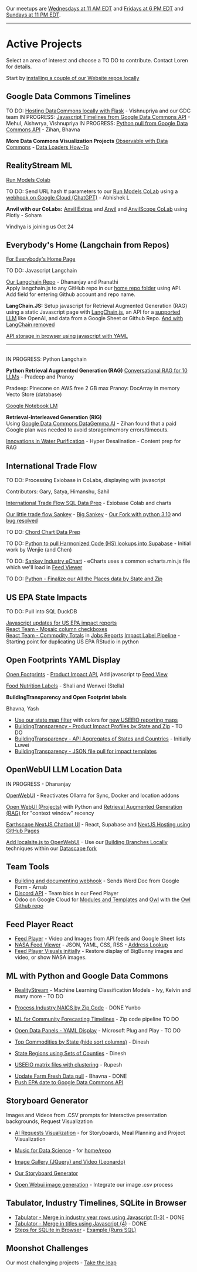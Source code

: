 Our meetups are [Wednesdays at 11 AM EDT](/io/coders/) and [Fridays at 6 PM EDT](/io/coders) and [Sundays at 11 PM EDT](/io/coders/).

---

<!--
medium.com subscription needed

	How to install Open WebUI without Docker
	https://bhavikjikadara.medium.com/how-to-install-open-webui-without-docker-33eedbda9b96
-->



<!--
- [Observable Data Commons](/data-commons/) - [Open WebUI](location/) - [Storyboard Generator](/data-pipeline/research) - [Moonshots](/community/projects/)
-->

<!--
**Timely Projects**

- [Activate Ollama on a different server](https://docs.openwebui.com/) for use with our [Docker Setup](/projects/location/setup/docker/)


	Full-Stack Cloudflare SaaS kit
	https://github.com/Dhravya/cloudflare-saas-stack


Create a developer account in [Omdena.com](https://omdena.com) and help us create [team panels](/panels) using the 

- [Document adding Flask as our optional python webroot](../localsite/start/steps/)
-->


# Active Projects


<!--# Choose your own Adventure -->

Select an area of interest and choose a TO DO to contribute. Contact Loren for details.

Start by [installing a couple of our Website repos locally](../localsite/start/steps/) 

## Google Data Commons Timelines

TO DO: [Hosting DataCommons locally with Flask](/localsite/info/data/datacommons) - Vishnupriya and our GDC team
IN PROGRESS: [Javascript Timelines from Google Data Commons API](/data-commons/docs/data/) - Mehul, Aishwrya, Vishnupriya
IN PROGRESS: [Python pull from Google Data Commons API](/data-commons/docs/data/) - Zihan, Bhavna

<!--
[Observable Framework Dashboard for UN Goals](https://observablehq.com/framework/) - with our .csv timelines and DuckDB Parquet impact files
-->

**More Data Commons Visualization Projects**
[Observable with Data Commons](/data-commons/) - [Data Loaders How-To](/data-commons/dist/air/)
<!--
[Python CoLabs for GDC timeline automation - Air and Climate](/data-commons/dist/air)

[Kargil's notes](https://github.com/modelearth/Observables-DataLoader/tree/master/docs)
-->

## RealityStream ML

[Run Models Colab](/RealityStream/)

TO DO: Send URL hash # parameters to our [Run Models CoLab](/RealityStream) using a [webhook on Google Cloud (ChatGPT)](https://chatgpt.com/share/670e7002-85fc-8003-a466-9b682012f3ea) - Abhishek L

**Anvil with our CoLabs:**
[Anvil Extras](https://anvil-extras.readthedocs.io/en/latest/guides/index.html) and [Anvil](https://anvil.works/learn/tutorials/data-science#connecting-notebooks) and [AnvilScope CoLab](https://colab.research.google.com/drive/1rlOPfOxRnfm4pTGSn3gk_MvmVF65iidF?usp=sharing) using Plotly - Soham

Vindhya is joining us Oct 24

<!--
- [StreamLit hosting within Open WebUI](https://github.com/streamlit/streamlit/issues/969)
-->

## Everybody's Home (Langchain from Repos)<!-- RIGs from Repos-->

[For Everybody's Home Page](../home) 

TO DO: Javascript Langchain  

[Our Langchain Repo](https://github.com/modelearth/langchain/) - Dhananjay and Pranathi  
Apply langchain.js to any GitHub repo in our [home repo folder](../home/repo) using API. Add field for entering Github account and repo name.

**LangChain.JS:** Setup javascript for Retrieval Augmented Generation (RAG) using a static Javascript page with [LangChain.js](https://api.js.langchain.com), an API for a [supported LLM](https://api.js.langchain.com/interfaces/_langchain_openai.OpenAIClient.Beta.VectorStores.FileBatches.FileBatchCreateParams.StaticChunkingStrategyRequestParam.Static.html) like OpenAI, and data from a Google Sheet or Github Repo<!--DataStax Astra DB-->.  [And with LangChain removed](https://www.octomind.dev/blog/why-we-no-longer-use-langchain-for-building-our-ai-agents)

[API storage in browser using javascript with YAML](/localsite/tools/storage/api/)

---
<br>IN PROGRESS: Python Langchain  

**Python Retrieval Augmented Generation (RAG)**
[Conversational RAG for 10 LLMs](https://python.langchain.com/docs/tutorials/qa_chat_history/) - Pradeep and Pranoy  

Pradeep: Pinecone on AWS free 2 GB max
Pranoy: DocArray in memory Vecto Store (database)

[Google Notebook LM](https://notebooklm.google)


**Retrieval-Interleaved Generation (RIG)**  
Using [Google Data Commons DataGemma AI](https://ai.google.dev/gemma/docs/datagemma) - Zihan found that a paid Google plan was needed to avoid storage/memory errors/timeouts.

[Innovations in Water Purification](/evaporation-kits/innovations/) - Hyper Desalination - Content prep for RAG


## International Trade Flow

TO DO: Processing Exiobase in CoLabs, displaying with javascript

Contributors: Gary, Satya, Himanshu, Sahil

[International Trade Flow SQL Data Prep](/OpenFootprint/trade) - Exiobase Colab and charts

[Our little trade flow Sankey](/OpenFootprint/trade/) - [Big Sankey](https://sankey.theshiftproject.org/) - [Our Fork with python 3.10](https://github.com/ModelEarth/Mapping-global-ghg-emissions) and [bug resolved](https://github.com/baptiste-an/Mapping-global-ghg-emissions/issues/2)

TO DO: [Chord Chart Data Prep](/io/charts/chord/) <!-- Poorna and everyone interested -->

TO DO: [Python to pull Harmonized Code (HS) lookups into Supabase](/OpenFootprint/harmonized-system/) - Initial work by Wenjie (and Chen)

TO DO: [Sankey Industry eChart](/OpenFootprint/charts/echarts/sankey-nodeAlign-left.html) - eCharts uses a common echarts.min.js file which we'll load in [Feed Viewer](/feed/view)

TO DO: [Python - Finalize our All the Places data by State and Zip](/places)


## US EPA State Impacts

TO DO: Pull into SQL DuckDB

[Javascript updates for US EPA impact reports](/useeio.js/footprint/)  
[React Team - Mosaic column checkboxes](/io/charts)  
[React Team - Commodity Totals](/localsite/info/data/totals/) in [Jobs Reports](/localsite/info/#indicators=JOBS)
[Impact Label Pipeline](/apps/impact) - Starting point for duplicating US EPA RStudio in python

## Open Footprints YAML Display

[Open Footprints](/food/) - [Product Impact API](/OpenFootprint/products/), Add javascript tp [Feed View](/feed/view/)  

[Food Nutrition Labels](/data-commons/docs/food) - Shali and Wenwei (Stella)

**BuildingTransparency and Open Footprint labels**

Bhavna, Yash

- [Use our state map filter](#geoview=country) with colors for [new USEEIO reporting maps](https://figshare.com/collections/USEEIO_State_Models_v1_0_-_Supporting_Figures/7041473)
- [BuildingTransparency - Product Impact Profiles by State and Zip](/io/template/feed/) - TO DO <!--Ronan-->
- [BuildingTransparency - API Aggregates of States and Countries](/io/template/product/) - Initially Luwei
- [BuildingTransparency - JSON file pull for impact templates](/io/template/product/)


## OpenWebUI LLM Location Data

IN PROGRESS - Dhananjay

[OpenWebUI](/projects/location/setup/customize/) - Reactivates Ollama for Sync, Docker and location addons

[Open WebUI (Projects)](location/) with Python and [Retrieval Augmented Generation (RAG)](https://docs.openwebui.com/tutorial/rag/)
for "context window" recency<!-- Next: Text to Action / Nividia Kuda is their advantage = code library that interacts with chip -->

[Earthscape NextJS Chatbot UI](/earthscape/app/) - React, Supabase and [NextJS Hosting using GitHub Pages](https://www.freecodecamp.org/news/how-to-deploy-next-js-app-to-github-pages/)

[Add localsite.js to OpenWebUI](/projects/location/) - Use our [Building Branches Locally](/projects/location/setup/) techniques within our [Datascape fork](https://github.com/datascape/open-webui/actions)



## Team Tools

- [Building and documenting webhook](/webhook) - Sends Word Doc from Google Form  - Arnab
- [Discord API](https://discord.com/developers/docs/intro) - Team bios in our Feed Player  
- Odoo on Google Cloud for [Modules and Templates](https://www.odoo.com/documentation/master/developer/tutorials/website.html) and [Owl](https://www.cybrosys.com/blog/an-overview-of-the-owl-component-lifecycle) with the [Owl Github repo](https://github.com/odoo/owl)


## Feed Player React

- [Feed Player](../feed/dist) - Video and Images from API feeds and Google Sheet lists
- [NASA Feed Viewer](../feed/view/#feed=nasa) - JSON, YAML, CSS, RSS - [Address Lookup](/feed/view/#feed=311)
- [Feed Player Visuals initially](/feed/dist/) - Restore display of BigBunny images and video, or show NASA images.

<!--
- [Add Datawrapper.de](https://www.datawrapper.de/) using "link external dataset"

- [Pull from Supabase (or backup file) into databricks SQL](https://chatgpt.com/share/d610d3e6-ce5f-4e7f-ba9e-4c74ec23abd4) - Apurva, Soham
- [View DuckDB from Javascript](/OpenFootprint/prep/sql/duckdb/) - Kelly, Gary
-->



<!--
- [Datausa.io](https://datausa.io) - Add API and embeddable visualizations to Feed Player
- [Restack.io](https://www.restack.io/docs/supabase-knowledge-supabase-rust-sdk-guide) - for Supabase with Rust and Streamlit


openai
Docker path: https://chat.openai.com/share/61b0997f-ea9b-49f7-9bcb-12fa0519a2d1

Matthew Berman list of true Agents:
https://youtu.be/_AOA6M9Ta2I?si=Bh8SMhyD3GmuCLks&t=378


CSV Files to use for Timelines, Observable, and AI Training at: [industries/naics/US/counties](https://github.com/ModelEarth/community-data/tree/master/industries/naics/US/counties)
Pre-processed data for county industry levels, based on employment, establishments and payroll.-->

## ML with Python and Google Data Commons

- [RealityStream](/RealityStream/) - Machine Learning Classification Models - Ivy, Kelvin and many more - TO DO
- [Process Industry NAICS by Zip Code](/community-zipcodes/mail) - DONE Yunbo
- [ML for Community Forecasting Timelines](../data-pipeline/timelines/) - Zip code pipeline TO DO
- [Open Data Panels - YAML Display](/OpenFootprint) - Microsoft Plug and Play - TO DO

- [Top Commodities by State (hide sort columns)](/data-pipeline/research/economy) - Dinesh
- [State Regions using Sets of Counties](/community-data/us/edd/) - Dinesh
- [USEEIO matrix files with clustering](/machine-learning/python/cluster/) - <!--Honglin-->Rupesh

<!--
- [CrewAI+Ollama integration](https://lightning.ai/lightning-ai/studios/ai-agents-powered-by-crewai) within our [Open WebUI fork](location)
- [Flowsa RStudio - API to JSON](/localsite/info/data/flowsa/)
-->

- [Update Farm Fresh Data pull](/community-data/process/python/farmfresh/) - Bhavna - DONE
- [Push EPA date to Google Data Commons API](https://docs.datacommons.org/api/)

## Storyboard Generator

Images and Videos from .CSV prompts 
for Interactive presentation backgrounds, Request Visualization

- [AI Requests Visualization](/requests/) - for Storyboards, Meal Planning and Project Visualization  
- [Music for Data Science](https://github.com/DreamStudioCode/music) - for [home/repo](/home/repo)

- [Image Gallery (JQuery) and Video (Leonardo)](/data-pipeline/research/stream)
- [Our Storyboard Generator](/data-pipeline/research/)
- [Open Webui image generation](https://docs.openwebui.com/tutorial/images/) - Integrate our image .csv process
  <!-- [Kishor's Repo](https://github.com/mannurkishorreddy/streamlit-replicate-img-app)-->
  <!--- [Image Gallery (React)](/react-gallery/view/) - Anthony -->


## Tabulator, Industry Timelines, SQLite in Browser

- [Tabulator - Merge in industry year rows using Javascript (1-3)](/data-pipeline/timelines/tabulator/) - DONE<!--Rupesh, Vadlamudi-->
- [Tabulator - Merge in titles using Javascript (4)](/data-pipeline/timelines/tabulator/) - DONE <!--Dinesh, Fanyi, Rupesh-->
- [Steps for SQLite in Browser](/data-pipeline/timelines/sqlite/phiresky/) - [Example (Runs SQL)](https://phiresky.github.io/blog/2021/hosting-sqlite-databases-on-github-pages/)


<!-- - [React Team - Impact Side Navigation](/io/charts/inflow-outflow/#set=prosperity&indicators=VADD,JOBS) -->

## Moonshot Challenges

Our most challenging projects - [Take the leap](/community/projects/)
<br>

<div id="activeDivLoaded"></div>
